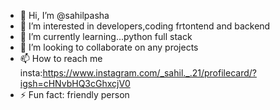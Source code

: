 - 👋 Hi, I’m @sahilpasha
- 👀 I’m interested in developers,coding frtontend and backend
- 🌱 I’m currently learning...python full stack
- 💞️ I’m looking to collaborate on any projects
- 📫 How to reach me insta:https://www.instagram.com/_sahil._.21/profilecard/?igsh=cHNvbHQ3cGhxcjV0
- ⚡ Fun fact: friendly person

<!---
sahilpasha21/sahilpasha21 is a ✨ special ✨ repository because its `README.md` (this file) appears on your GitHub profile.
You can click the Preview link to take a look at your changes.
--->
